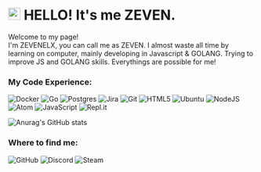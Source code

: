 # <img src="https://camo.githubusercontent.com/d3359cb00ab0b5ed8f2e1fe3fceb4fbaf3b614340f8c0db99c17b9f50b351770/68747470733a2f2f656d6f6a69732e736c61636b6d6f6a69732e636f6d2f656d6f6a69732f696d616765732f313533313834393433302f343234362f626c6f622d73756e676c61737365732e6769663f31353331383439343330" width="25px"> **HELLO! It's me ZEVEN**.


Welcome to my page!                                                                                               
I'm ZEVENELX, you can call me as ZEVEN. I almost waste all time by learning on computer, mainly developing in Javascript & GOLANG. Trying to improve JS and GOLANG skills. Everythings are possible for me! 

### **My Code Experience:**

![Docker](https://img.shields.io/badge/docker-%230db7ed.svg?style=flatsquare&logo=docker&logoColor=white) ![Go](https://img.shields.io/badge/go-%2300ADD8.svg?style=flatsquar&logo=go&logoColor=white) ![Postgres](https://img.shields.io/badge/postgres-%23316192.svg?style=flatsquar&logo=postgresql&logoColor=white) ![Jira](https://img.shields.io/badge/jira-%230A0FFF.svg?style=flatsquar&logo=jira&logoColor=white)  ![Git](https://img.shields.io/badge/git-%23F05033.svg?style=flatsquar&logo=git&logoColor=white) ![HTML5](https://img.shields.io/badge/html5-%23E34F26.svg?style=flatsquar&logo=html5&logoColor=white) ![Ubuntu](https://img.shields.io/badge/Ubuntu-E95420?style=flatsquar&logo=ubuntu&logoColor=white) ![NodeJS](https://img.shields.io/badge/node.js-6DA55F?style=flatsquar&logo=node.js&logoColor=white) ![Atom](https://img.shields.io/badge/Atom-%2366595C.svg?style=flatsquar&logo=atom&logoColor=white) ![JavaScript](https://img.shields.io/badge/javascript-%23323330.svg?style=flatsquar&logo=javascript&logoColor=%23F7DF1E) ![Repl.it](https://img.shields.io/badge/Repl.it-%230D101E.svg?style=flatsquar&logo=replit&logoColor=white)

![Anurag's GitHub stats](https://github-readme-stats.vercel.app/api?username=ZeveNor&show_icons=true&theme=radical)

### **Where to find me**:

![GitHub](https://img.shields.io/badge/github-%23121011.svg?style=for-the-badge&logo=github&logoColor=white) ![Discord](https://img.shields.io/badge/%3CServer%3E-%237289DA.svg?style=for-the-badge&logo=discord&logoColor=white) ![Steam](https://img.shields.io/badge/steam-%23000000.svg?style=for-the-badge&logo=steam&logoColor=white)
